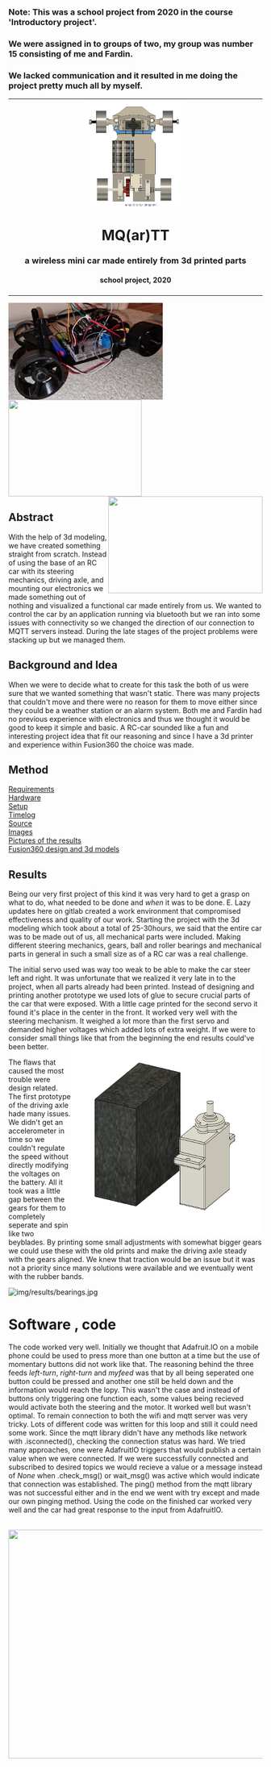 ### Note: This was a school project from 2020 in the course 'Introductory project'.
### We were assigned in to groups of two, my group was number 15 consisting of me and Fardin.  
### We lacked communication and it resulted in me doing the project pretty much all by myself.

<table align="center"><tr><td align="center" width="9999">
<img src="img/3d models/upper_view_with_breadboard.png" align="center" width="200" alt="img/3d models/upper_view_with_breadboard.png">

# MQ(ar)TT 

### a wireless mini car made entirely from 3d printed parts 
#### school project, 2020
</td></tr></table>



 <img align="center" width="306" height="192" src="img/results/sideview_finished.png"> <img align="center" width="264" height="192" src="img/results/sidepic_low.jpg"> <img align="right" width="306" height="192" src="img/results/car_overview.jpg"> 


    
    
## Abstract
With the help of 3d modeling, we have created something straight from scratch. Instead of using the base of an RC car with its steering mechanics, driving axle, and mounting our electronics we made something out of nothing and visualized a functional car made entirely from us.
We wanted to control the car by an application running via bluetooth but we ran into some issues with connectivity so we changed the direction of our connection to MQTT servers instead. During the late stages of the project problems were stacking up but we managed them.

## Background and Idea
When we were to decide what to create for this task the both of us were sure that we wanted something that wasn't static. There was many projects that couldn't move and there were no reason for them to move either since they could be a weather station or an alarm system. Both me and Fardin had no previous experience with electronics and thus we thought it would be good to keep it simple and basic. A RC-car sounded like a fun and interesting project idea that fit our reasoning and since I have a 3d printer and experience within Fusion360 the choice was made.

## Method

[Requirements](./doc/requirements.md)  \
[Hardware](./doc/hardware.md)  \
[Setup](./doc/setup.md)  \
[Timelog](./doc/timelog.md)  \
[Source](./src)  \
[Images](./img)  \
[Pictures of the results](./img/results)  \
[Fusion360 design and 3d models](./img/3d%20models)

## Results

Being our very first project of this kind it was very hard to get a grasp on what to do, what needed to be done and *when* it was to be done. E. Lazy updates here on gitlab created a work environment that compromised effectiveness and quality of our work. 
Starting the project with the 3d modeling which took about a total of 25-30hours, we said that the entire car was to be made out of us, all mechanical parts were included. Making different steering mechanics, gears, ball and roller bearings and mechanical parts in general in such a small size as of a RC car was a real challenge. 

The initial servo used was way too weak to be able to make the car steer left and right. It was unfortunate that we realized it very late in to the project, when all parts already had been printed. Instead of designing and printing another prototype we used lots of glue to secure crucial parts of the car that were exposed. With a little cage printed for the second servo it found it's place in the center in the front. It worked very well with the steering mechanism. It weighed a lot more than the first servo and demanded higher voltages which added lots of extra weight. If we were to consider small things like that from the beginning the end results could've been better.  <img align="right" width="380" height="380" src="img/3d models/servo_size_difference.png">

The flaws that caused the most trouble were design related. The first prototype of the driving axle hade many issues. We didn't get an accelerometer in time so we couldn't regulate the speed without directly modifying the voltages on the battery. All it took was a little gap between the gears for them to completely seperate and spin like two beyblades. By printing some small adjustments with somewhat bigger gears we could use these with the old prints and make the driving axle steady with the gears aligned. 
We knew that traction would be an issue but it was not a priority since many solutions were available and we eventually went with the rubber bands.    





 <img src="img/results/bearings.jpg" alt="img/results/bearings.jpg" width="334" height="298">



# Software , code
The code worked very well. Initially we thought that Adafruit.IO on a mobile phone could be used to press more than one button at a time but the use of momentary buttons did not work like that. The reasoning behind the three feeds *left-turn*, *right-turn* and *myfeed* was that by all being seperated one button could be pressed and another one still be held down and the information would reach the lopy. This wasn't the case and instead of buttons only triggering one function each, some values being recieved would activate both the steering and the motor. It worked well but wasn't optimal.
To remain connection to both the wifi and mqtt server was very tricky. Lots of different code was written for this loop and still it could need some work. Since the mqtt library didn't have any methods like network with .isconnected(), checking the connection status was hard. We tried many approaches, one were AdafruitIO triggers that would publish a certain value when we were connected. If we were successfully connected and subscribed to desired topics we would recieve a value or a message instead of *None* when .check_msg() or wait_msg() was active which would indicate that connection was established. The ping() method from the mqtt library was not successful either and in the end we went with try except and made our own pinging method. Using the code on the finished car worked very well and the car had great response to the input from AdafruitIO.

<br/>


<img align="center" width="612" height="454" src="img/results/car_overview.jpg">
